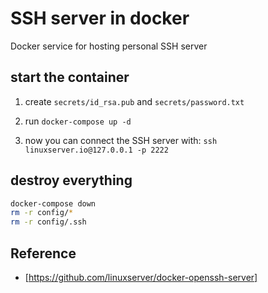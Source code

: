 # SSH server in docker

Docker service for hosting personal SSH server

## start the container

1. create `secrets/id_rsa.pub` and `secrets/password.txt`

2. run `docker-compose up -d`

3. now you can connect the SSH server with: `ssh linuxserver.io@127.0.0.1 -p 2222`

## destroy everything

```sh
docker-compose down
rm -r config/*
rm -r config/.ssh
```

## Reference

- [https://github.com/linuxserver/docker-openssh-server]
